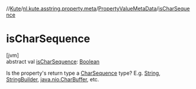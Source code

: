 //[Kute](../../../index.md)/[nl.kute.asstring.property.meta](../index.md)/[PropertyValueMetaData](index.md)/[isCharSequence](is-char-sequence.md)

# isCharSequence

[jvm]\
abstract val [isCharSequence](is-char-sequence.md): [Boolean](https://kotlinlang.org/api/latest/jvm/stdlib/kotlin/-boolean/index.html)

Is the property's return type a [CharSequence](https://kotlinlang.org/api/latest/jvm/stdlib/kotlin/-char-sequence/index.html) type? E.g. [String](https://kotlinlang.org/api/latest/jvm/stdlib/kotlin/-string/index.html), [StringBuilder](https://kotlinlang.org/api/latest/jvm/stdlib/kotlin.text/-string-builder/index.html), [java.nio.CharBuffer](https://docs.oracle.com/javase/8/docs/api/java/nio/CharBuffer.html), etc.

